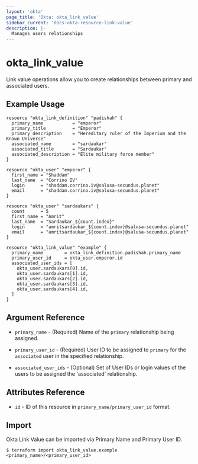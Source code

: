 ```yaml
---
layout: 'okta'
page_title: 'Okta: okta_link_value'
sidebar_current: 'docs-okta-resource-link-value'
description: |-
  Manages users relationships
---
```


# okta_link_value

Link value operations allow you to create relationships between primary and associated users.

## Example Usage

```hcl
resource "okta_link_definition" "padishah" {
  primary_name           = "emperor"
  primary_title          = "Emperor"
  primary_description    = "Hereditary ruler of the Imperium and the Known Universe"
  associated_name        = "sardaukar"
  associated_title       = "Sardaukar"
  associated_description = "Elite military force member"
}

resource "okta_user" "emperor" {
  first_name = "Shaddam"
  last_name  = "Corrino IV"
  login      = "shaddam.corrino.iv@salusa-secundus.planet"
  email      = "shaddam.corrino.iv@salusa-secundus.planet"
}

resource "okta_user" "sardaukars" {
  count      = 5
  first_name = "Amrit"
  last_name  = "Sardaukar_${count.index}"
  login      = "amritsardaukar_${count.index}@salusa-secundus.planet"
  email      = "amritsardaukar_${count.index}@salusa-secundus.planet"
}

resource "okta_link_value" "example" {
  primary_name        = okta_link_definition.padishah.primary_name
  primary_user_id     = okta_user.emperor.id
  associated_user_ids = [
    okta_user.sardaukars[0].id,
    okta_user.sardaukars[1].id,
    okta_user.sardaukars[2].id,
    okta_user.sardaukars[3].id,
    okta_user.sardaukars[4].id,
  ]
}
```

## Argument Reference

- `primary_name` - (Required) Name of the `primary` relationship being assigned.

- `primary_user_id` - (Required) User ID to be assigned to `primary` for the `associated` user in the specified relationship.

- `associated_user_ids` - (Optional) Set of User IDs or login values of the users to be assigned the 'associated' relationship.

## Attributes Reference

- `id` - ID of this resource in `primary_name/primary_user_id` format.

## Import

Okta Link Value can be imported via Primary Name and Primary User ID.

```
$ terraform import okta_link_value.example <primary_name>/<primary_user_id>
```
